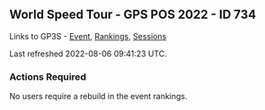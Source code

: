 ## World Speed Tour - GPS POS 2022  - ID 734

Links to GP3S - [Event](https://www.gps-speedsurfing.com/default.aspx?mnu=event&val=734), [Rankings](https://www.gps-speedsurfing.com/default.aspx?mnu=eventranking&val=734), [Sessions](https://www.gps-speedsurfing.com/default.aspx?mnu=eventsessions&val=734)

Last refreshed 2022-08-06 09:41:23 UTC.

### Actions Required

No users require a rebuild in the event rankings.

